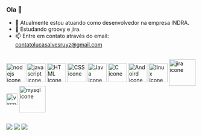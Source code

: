 ### Ola 👋

- 🔭 Atualmente estou atuando como desenvolvedor na empresa INDRA.
- 🌱 Estudando groovy e jira.
- 📫 Entre em contato através do email: contatolucasalvesruyz@gmail.com 
<div style="display: inline_block"><br>
 <img align="center" alt="nodejs icone" height="50" widht="40" src="https://cdn.jsdelivr.net/gh/devicons/devicon/icons/nodejs/nodejs-original.svg">
 
  <img align="center" alt="javascript icone" height="50" widht="40" src="https://cdn.jsdelivr.net/gh/devicons/devicon/icons/javascript/javascript-original.svg">
  <img align="center" alt="HTML icone" height="50" widht="40" src="https://cdn.jsdelivr.net/gh/devicons/devicon/icons/html5/html5-original.svg">
  <img align="center" alt="CSS icone" height="50" widht="40" src="https://cdn.jsdelivr.net/gh/devicons/devicon/icons/css3/css3-original.svg">
  <img align="center" alt="Java icone" height="50" widht="40" src="https://cdn.jsdelivr.net/gh/devicons/devicon/icons/java/java-original.svg">
  <img align="center" alt="C icone" height="50" widht="40" src="https://cdn.jsdelivr.net/gh/devicons/devicon/icons/c/c-original.svg">
  <img align="center" alt="Andoird icone" height="50" widht="40" src="https://cdn.jsdelivr.net/gh/devicons/devicon/icons/android/android-plain.svg">
  <img align="center" alt="linux icone" height="50" widht="40" img src="https://cdn.jsdelivr.net/gh/devicons/devicon/icons/linux/linux-original.svg">
  <img align="center" alt="jira icone" height="70" widht="40" img src="https://cdn.jsdelivr.net/gh/devicons/devicon/icons/jira/jira-original-wordmark.svg">
  <img align="center" alt="vscode icone" height="30" widht="40" img src="https://cdn.jsdelivr.net/gh/devicons/devicon/icons/vscode/vscode-original.svg">
 <img align="center" alt="mysql icone" height="70" widht="40" img src="https://cdn.jsdelivr.net/gh/devicons/devicon/icons/mysql/mysql-original-wordmark.svg">
 </div>

##

<div> 
  <a href="https://www.linkedin.com/in/lucas-alves-ruyz/" target="_blank"><img src="https://img.shields.io/badge/LinkedIn-0077B5?style=for-the-badge&logo=linkedin&logoColor=white" target="_blank"></a>
  <a href="https://www.facebook.com/profile.php?id=100011366788083" target="_blank"><img src="https://img.shields.io/badge/Facebook-1877F2?style=for-the-badge&logo=facebook&logoColor=white" target="_blank"></a>
  <a href="https://www.instagram.com/luk4o1/" target="_blank"><img src="https://img.shields.io/badge/Instagram-E4405F?style=for-the-badge&logo=instagram&" target="_blank"></a>
  </div>
